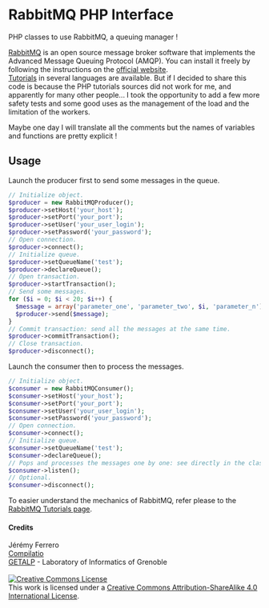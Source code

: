 # RabbitMQ PHP Interface

PHP classes to use RabbitMQ, a queuing manager !

[RabbitMQ](https://www.rabbitmq.com/features.html) is an open source message broker software that implements the Advanced Message Queuing Protocol (AMQP). You can install it freely by following the instructions on the [official website](https://www.rabbitmq.com/download.html). <br />
[Tutorials](https://www.rabbitmq.com/getstarted.html) in several languages are available. But if I decided to share this code is because the PHP tutorials sources did not work for me, and apparently for many other people... I took the opportunity to add a few more safety tests and some good uses as the management of the load and the limitation of the workers.

Maybe one day I will translate all the comments but the names of variables and functions are pretty explicit !

## Usage

Launch the producer first to send some messages in the queue.

```php
// Initialize object.
$producer = new RabbitMQProducer();
$producer->setHost('your_host');
$producer->setPort('your_port');
$producer->setUser('your_user_login');
$producer->setPassword('your_password');
// Open connection.
$producer->connect();
// Initialize queue.
$producer->setQueueName('test');
$producer->declareQueue();
// Open transaction.
$producer->startTransaction();
// Send some messages.
for ($i = 0; $i < 20; $i++) {
  $message = array('parameter_one', 'parameter_two', $i, 'parameter_n');
  $producer->send($message);
}
// Commit transaction: send all the messages at the same time.
$producer->commitTransaction();
// Close transaction.
$producer->disconnect();
```

Launch the consumer then to process the messages.

```php
// Initialize object.
$consumer = new RabbitMQConsumer();
$consumer->setHost('your_host');
$consumer->setPort('your_port');
$consumer->setUser('your_user_login');
$consumer->setPassword('your_password');
// Open connection.
$consumer->connect();
// Initialize queue.
$consumer->setQueueName('test');
$consumer->declareQueue();
// Pops and processes the messages one by one: see directly in the class for more information.
$consumer->listen();
// Optional.
$consumer->disconnect();
```
To easier understand the mechanics of RabbitMQ, refer please to the [RabbitMQ Tutorials page](https://www.rabbitmq.com/getstarted.html).

#### Credits

Jérémy Ferrero<br />
[Compilatio](https://www.compilatio.net/)<br />
[GETALP](http://getalp.imag.fr/xwiki/bin/view/Main/) - Laboratory of Informatics of Grenoble <br/> <br/>
<a rel="license" href="http://creativecommons.org/licenses/by-sa/4.0/"><img alt="Creative Commons License" style="border-width:0" src="https://i.creativecommons.org/l/by-sa/4.0/88x31.png" /></a><br />This work is licensed under a <a rel="license" href="http://creativecommons.org/licenses/by-sa/4.0/">Creative Commons Attribution-ShareAlike 4.0 International License</a>.

